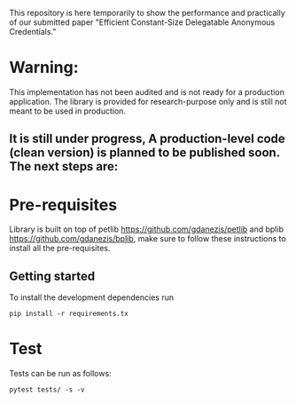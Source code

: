 This repository is here temporarily to show the performance and practically of our submitted paper "Efficient Constant-Size Delegatable Anonymous Credentials."


# Warning:
This implementation has not been audited and is not ready for a production application. The library is provided for research-purpose only and is still not meant to be used in production.


## It is still under progress, A production-level code (clean version) is planned to be published soon. The next steps are:


#  Pre-requisites
Library is built on top of petlib https://github.com/gdanezis/petlib and bplib https://github.com/gdanezis/bplib, make sure to follow these instructions to install all the pre-requisites.

## Getting started
To install the development dependencies run

    pip install -r requirements.tx


# Test
Tests can be run as follows:

    pytest tests/ -s -v
